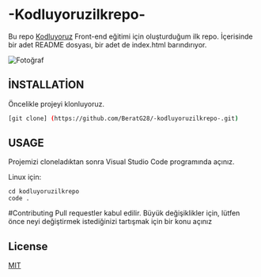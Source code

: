 # -Kodluyoruzilkrepo-

Bu repo [Kodluyoruz](https://www.kodluyoruz.org) Front-end eğitimi için oluşturduğum ilk repo. İçerisinde bir adet README dosyası, bir adet de index.html barındırıyor.

![Fotoğraf](PhotoOFmyproject1.PNG)

## İNSTALLATİON

Öncelikle projeyi klonluyoruz.

```bash 
[git clone] (https://github.com/BeratG28/-kodluyoruzilkrepo-.git)
```

## USAGE

Projemizi cloneladıktan sonra Visual Studio Code programında açınız.

Linux için:
```linux
cd kodluyoruzilkrepo
code .
```

#Contributing
Pull requestler kabul edilir. Büyük değişiklikler için, lütfen önce neyi değiştirmek istediğinizi tartışmak için bir konu açınız 


## License 
[MIT](https://choosealicense.com/licenses/mit/)

